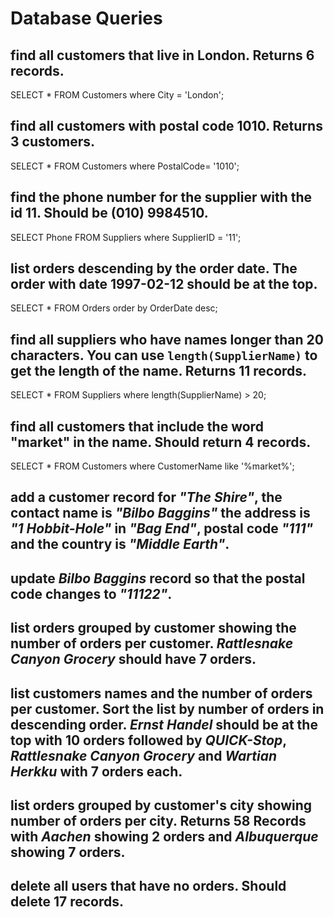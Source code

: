 # Database Queries

## find all customers that live in London. Returns 6 records.
SELECT * FROM Customers where City = 'London';

## find all customers with postal code 1010. Returns 3 customers.
SELECT * FROM Customers where PostalCode= '1010';

## find the phone number for the supplier with the id 11. Should be (010) 9984510.
SELECT Phone FROM Suppliers where SupplierID = '11';


## list orders descending by the order date. The order with date 1997-02-12 should be at the top.
SELECT * FROM Orders order by OrderDate desc;

## find all suppliers who have names longer than 20 characters. You can use `length(SupplierName)` to get the length of the name. Returns 11 records.
SELECT * FROM Suppliers where length(SupplierName) > 20;


## find all customers that include the word "market" in the name. Should return 4 records.
SELECT * FROM Customers where CustomerName like '%market%';

## add a customer record for _"The Shire"_, the contact name is _"Bilbo Baggins"_ the address is _"1 Hobbit-Hole"_ in _"Bag End"_, postal code _"111"_ and the country is _"Middle Earth"_.


## update _Bilbo Baggins_ record so that the postal code changes to _"11122"_.

## list orders grouped by customer showing the number of orders per customer. _Rattlesnake Canyon Grocery_ should have 7 orders.

## list customers names and the number of orders per customer. Sort the list by number of orders in descending order. _Ernst Handel_ should be at the top with 10 orders followed by _QUICK-Stop_, _Rattlesnake Canyon Grocery_ and _Wartian Herkku_ with 7 orders each.

## list orders grouped by customer's city showing number of orders per city. Returns 58 Records with _Aachen_ showing 2 orders and _Albuquerque_ showing 7 orders.

## delete all users that have no orders. Should delete 17 records.
